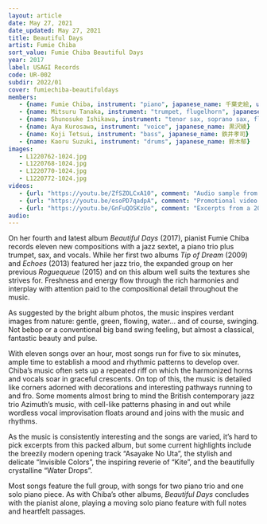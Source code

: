 ```yaml
---
layout: article
date: May 27, 2021
date_updated: May 27, 2021
title: Beautiful Days
artist: Fumie Chiba
sort_value: Fumie Chiba Beautiful Days
year: 2017
label: USAGI Records
code: UR-002
subdir: 2022/01
cover: fumiechiba-beautifuldays
members:
   - {name: Fumie Chiba, instrument: "piano", japanese_name: 千葉史絵, url: "http://fumiechiba.com"}
   - {name: Mitsuru Tanaka, instrument: "trumpet, flugelhorn", japanese_name: 田中充}
   - {name: Shunosuke Ishikawa, instrument: "tenor sax, soprano sax, flute", japanese_name: 石川周之介}
   - {name: Aya Kurosawa, instrument: "voice", japanese_name: 黒沢綾}
   - {name: Koji Tetsui, instrument: "bass", japanese_name: 鉄井孝司}
   - {name: Kaoru Suzuki, instrument: "drums", japanese_name: 鈴木郁}
images:
   - L1220762-1024.jpg
   - L1220768-1024.jpg
   - L1220770-1024.jpg
   - L1220772-1024.jpg
videos: 
   - {url: "https://youtu.be/ZfSZOLCxA10", comment: "Audio sample from “朝焼けの歌” (Asayake No Uta), the first track on the album"}
   - {url: "https://youtu.be/esoPD7qadpA", comment: "Promotional video related to this album release"}
   - {url: "https://youtu.be/GnFuQOSKzUo", comment: "Excerpts from a 2019 live performance of the Fumie Chiba Trio"}
audio:
---
```

On her fourth and latest album *Beautiful Days* (2017), pianist Fumie Chiba records eleven new compositions with a jazz sextet, a piano trio plus trumpet, sax, and vocals. While her first two albums *Tip of Dream* (2009) and *Echoes* (2013) featured her jazz trio, the expanded group on her previous *Roguequeue* (2015) and on this album well suits the textures she strives for. Freshness and energy flow through the rich harmonies and interplay with attention paid to the compositional detail throughout the music.

As suggested by the bright album photos, the music inspires verdant images from nature: gentle, green, flowing, water... and of course, swinging. Not bebop or a conventional big band swing feeling, but almost a classical, fantastic beauty and pulse.

With eleven songs over an hour, most songs run for five to six minutes, ample time to establish a mood and rhythmic patterns to develop over. Chiba’s music often sets up a repeated riff on which the harmonized horns and vocals soar in graceful crescents. On top of this, the music is detailed like corners adorned with decorations and interesting pathways running to and fro. Some moments almost bring to mind the British contemporary jazz trio Azimuth’s music, with cell-like patterns phasing in and out while wordless vocal improvisation floats around and joins with the music and rhythms.

As the music is consistently interesting and the songs are varied, it’s hard to pick excerpts from this packed album, but some current highlights include the breezily modern opening track “Asayake No Uta”, the stylish and delicate “Invisible Colors”, the inspiring reverie of “Kite”, and the beautifully crystalline “Water Drops”.

Most songs feature the full group, with songs for two piano trio and one solo piano piece. As with Chiba’s other albums, *Beautiful Days* concludes with the pianist alone, playing a moving solo piano feature with full notes and heartfelt passages.




